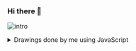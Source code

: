 ### Hi there 👋 
![intro](https://user-images.githubusercontent.com/50753891/147422147-5176d86f-337d-4739-9da2-7e3b9b591dbf.gif)
<details>
    <summary>Drawings done by me using JavaScript</summary>
  
|  |   |
| ------------------------------------------------ | ----------------------------------------------- |
|<img src="https://user-images.githubusercontent.com/50753891/147324071-4c47c442-e92a-491d-a3e6-8e8db55f888f.gif" width="400" height="400">| <img src="https://user-images.githubusercontent.com/50753891/147324213-e24e9bba-c5f4-4947-bd51-d401ade7db2f.gif" width="400" height="400"> |
| <img src="https://user-images.githubusercontent.com/50753891/147420190-8e455386-9d44-4c0c-a534-9fb68ecf725e.gif" width="400" height="400"> | <img src="https://user-images.githubusercontent.com/50753891/147422263-edcf0598-e0ea-4b32-b667-8281126b9b81.gif" width="400" height="400"> |
|<img src="https://user-images.githubusercontent.com/50753891/147324909-504ba7cc-a3ca-4a0e-b51b-e2f1e6d584fe.gif" width="400" height="400"> | <img src="https://user-images.githubusercontent.com/50753891/147325085-1d1f5510-32ae-4c7c-8239-a0309888e7a6.gif" width="400" height="400"> |


</details>


